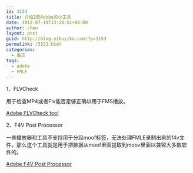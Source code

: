 ```yaml
---
id: 3153
title: 介绍2款Adobe的小工具
date: 2012-07-18T13:28:51+00:00
author: chen
layout: post
guid: http://blog.yikuyiku.com/?p=3153
permalink: /3153.html
categories:
  - 备忘
tags:
  - adobe
  - FMLE
---
```

1、FLVCheck
  
用于检查MP4或者Flv能否足够正确以用于FMS播放。
  
[Adobe FLVCheck tool](https://www.adobe.com/cfusion/entitlement/index.cfm?event=custom&sku=FS0000502&e=fms35 "Adobe FLVCheck tool")

2、F4V Post Processor
  
一些播放器和工具不支持用于分段moof标签，无法处理FMLE录制出来的f4v文件。那么这个工具就是用于把数据从moof里面提取到moov里面以兼容大多数软件的。
  
[Adobe F4V Post Processor](https://www.adobe.com/cfusion/entitlement/index.cfm?event=custom&sku=FS0000522&e=fms35 "Adobe F4V Post Processor")
